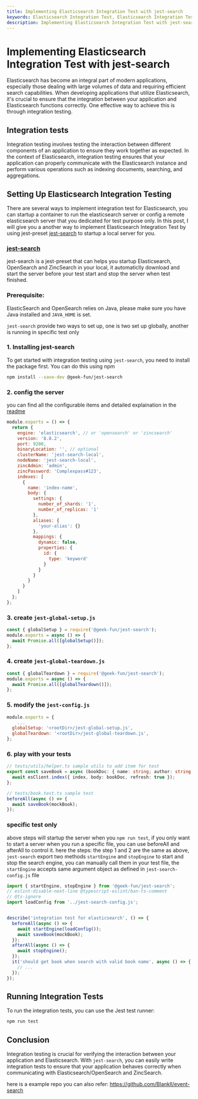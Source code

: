```yaml
---
title: Implementing Elasticsearch Integration Test with jest-search
keywords: Elasticsearch Integration Test, Elasticsearch Integration Test with jest-search, Elasticsearch Integration Test with jest, Elasticsearch Integration Test with jest-preset
description: Implementing Elasticsearch Integration Test with jest-search
---
```


# Implementing Elasticsearch Integration Test with jest-search

Elasticsearch has become an integral part of modern applications, especially those dealing with large volumes of data and requiring efficient search capabilities. When developing applications that utilize Elasticsearch, it's crucial to ensure that the integration between your application and Elasticsearch functions correctly. One effective way to achieve this is through integration testing.

## Integration tests

Integration testing involves testing the interaction between different components of an application to ensure they work together as expected. In the context of Elasticsearch, integration testing ensures that your application can properly communicate with the Elasticsearch instance and perform various operations such as indexing documents, searching, and aggregations.

## Setting Up Elasticsearch Integration Testing

There are several ways to implement integration test for Elasticsearch, you can startup a container to run the elasticsearch server or config a remote elasticsearch server that you dedicated for test purpose only. In this post, I will give you a another way to implement Elasticsearch Integration Test by using jest-preset [jest-search](https://github.com/geek-fun/jest-search) to startup a local server for you.

### [jest-search](https://github.com/geek-fun/jest-search)

jest-search is a jest-preset that can helps you startup Elasticsearch, OpenSearch and ZincSearch in your local, it automaticlly download and start the server before your test start and stop the server when test finished.

### Prerequisite:

ElasticSearch and OpenSearch relies on Java, please make sure you have Java installed and `JAVA_HOME` is set.

`jest-search` provide two ways to set up, one is two set up globally, another is running in specific test only

### 1. Installing jest-search

To get started with integration testing using `jest-search`, you need to install the package first. You can do this using npm

```bash
npm install --save-dev @geek-fun/jest-search
```

### 2. config the server

you can find all the configurable items and detailed explaination in the [readme](https://github.com/geek-fun/jest-search)

```javascript
module.exports = () => {
  return {
    engine: 'elasticsearch', // or 'opensearch' or 'zincsearch'
    version: '8.8.2',
    port: 9200,
    binaryLocation: '', // optional
    clusterName: 'jest-search-local',
    nodeName: 'jest-search-local',
    zincAdmin: 'admin',
    zincPassword: 'Complexpass#123',
    indexes: [
      {
        name: 'index-name',
        body: {
          settings: {
            number_of_shards: '1',
            number_of_replicas: '1'
          },
          aliases: {
            'your-alias': {}
          },
          mappings: {
            dynamic: false,
            properties: {
              id: {
                type: 'keyword'
              }
            }
          }
        }
      }
    ]
  };
};
```

### 3. create  `jest-global-setup.js`

```javascript
const { globalSetup } = require('@geek-fun/jest-search');
module.exports = async () => {
  await Promise.all([globalSetup()]);
};
```

### 4. create  `jest-global-teardown.js`

```javascript
const { globalTeardown } = require('@geek-fun/jest-search');
module.exports = async () => {
  await Promise.all([globalTeardown()]);
};
```

### 5. modify the `jest-config.js`

```javascript
module.exports = {
	...
  globalSetup: '<rootDir>/jest-global-setup.js',
  globalTeardown: '<rootDir>/jest-global-teardown.js',
};
```

### 6. play with your tests

```typescript
// tests/utils/helper.ts sample utils to add item for test
export const saveBook = async (bookDoc: { name: string; author: string }) => {
  await esClient.index({ index, body: bookDoc, refresh: true });
};

// tests/book.test.ts sample test
beforeAll(async () => {
  await saveBook(mockBook);
});
```

### specific test only
above steps will startup the server when you `npm run test`, if you only want to start a server when you run a specific file, you can use beforeAll and afterAll to control it. here the steps:
the step 1 and 2 are the same as above, `jest-search` export two methods `startEngine` and `stopEngine` to start and stop the search engine, you can manually call them in your test file, the `startEngine` accepts same argument object as defined in `jest-search-config.js` file
```typescript
import { startEngine, stopEngine } from '@geek-fun/jest-search';
// eslint-disable-next-line @typescript-eslint/ban-ts-comment
// @ts-ignore
import loadConfig from '../jest-search-config.js';


describe('integration test for elasticsearch', () => {
  beforeAll(async () => {
    await startEngine(loadConfig());
    await saveBook(mockBook);
  });
  afterAll(async () => {
    await stopEngine();
  });
  it('should get book when search with valid book name', async () => {
    // ...
  });
});

```

## Running Integration Tests

To run the integration tests, you can use the Jest test runner:

```bash
npm run test
```

## Conclusion

Integration testing is crucial for verifying the interaction between your application and Elasticsearch. With `jest-search`, you can easily write integration tests to ensure that your application behaves correctly when communicating with Elasticsearch/OpenSearch and ZincSearch.

here is a example repo you can also refer: https://github.com/Blankll/event-search
